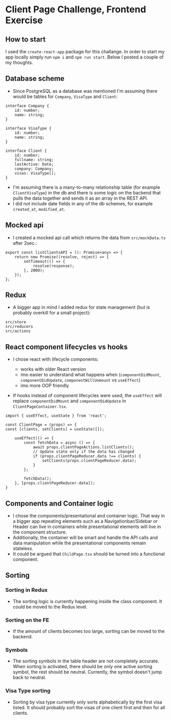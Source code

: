 # Client Page Challenge, Frontend Exercise

## How to start 

I used the `create-react-app` package for this challange. In order to start my app locally simply run `npm i` and `npm run start`.
Below I posted a couple of my thoughts. 

## Database scheme

* Since PostgreSQL as a database was mentioned I'm assuming there would be tables for `Company`, `VisaType` and `Client`:
```
interface Company {
    id: number;
    name: string;
}

interface VisaType {
    id: number;
    name: string;
}

interface Client {
    id: number;
    fullname: string;
    lastActive: Date;
    company: Company;
    visas: VisaType[];
}
```
* I'm assuming there is a many-to-many relationship table (for example `ClientVisaType`) in the db and there is some 
logic on the backend that pulls the data together and sends it as an array in the REST API.   
* I did not include date fields in any of the db schemes, for example `created_at`, `modified_at`. 

## Mocked api

* I created a mocked api call which returns the data from `src/mockData.ts` after 2sec.: 

```
export const listClientsAPI = (): Promise<any> => {
    return new Promise((resolve, reject) => {
        setTimeout(() => {
            resolve(response);
        }, 2000);
    });
};
```

## Redux 

* A bigger app in mind I added redux for state management (but is probably overkill for a small project):

```
src/store
src/reducers
src/actions
```

## React component lifecycles vs hooks

* I chose react with lifecycle components: 
  * works with older React version 
  * imo easier to understand what happens when (`componentDidMount`, `componentDidUpdate`, `componentWillUnmount` vs `useEffect`)
  * imo more OOP friendly

* If hooks instead of component lifecycles were used, the `useEffect` will replace `componentDidMount` and `componentDidUpdate` in `ClientPageContainer.tsx`.

```
import { useEffect, useState } from 'react';

const ClientPage = (props) => {
const [clients, setClients] = useState([]);

    useEffect(() => {
        const fetchData = async () => {
            await props.clientPageActions.listClients();
            // Update state only if the data has changed
            if (props.clientPageReducer.data !== clients) {
                setClients(props.clientPageReducer.data);
            }
        };

        fetchData();
    }, [props.clientPageReducer.data]);
}
```

## Components and Container logic
* I chose the components/presentational and container logic. That way in a bigger app repeating elements such as a Navigationbar/Sidebar 
or Header can live in containers while presentational elements will live in the component structure. 
* Additionally, the container will be smart and handle the API calls and data manipulation while the presentational components 
remain stateless. 
* It could be argued that `ChildPage.tsx` should be turned into a functional component.

## Sorting

### Sorting in Redux 
* The sorting logic is currently happening inside the class component. It could be moved to the Redux level. 

### Sorting on the FE 
* If the amount of clients becomes too large, sorting can be moved to the backend. 

### Symbols
* The sorting symbols in the table header are not completely accurate. When sorting is activated, there should be only one 
active sorting symbol, the rest should be neutral. Currently, the symbol doesn't jump back to neutral.  

### Visa Type sorting 
* Sorting by visa type currently only sorts alphabetically by the first visa listed. It should probably sort
the visas of one client first and then for all clients. 

